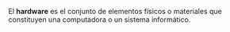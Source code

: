 El **hardware** es el conjunto de elementos físicos o materiales que constituyen una computadora o un sistema informático.